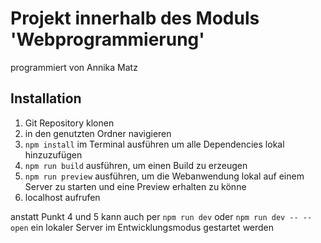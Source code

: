 # Projekt innerhalb des Moduls 'Webprogrammierung'

programmiert von Annika Matz

## Installation

1. Git Repository klonen
2. in den genutzten Ordner navigieren
3. `npm install` im Terminal ausführen um alle Dependencies lokal hinzuzufügen
4. `npm run build` ausführen, um einen Build zu erzeugen
5. `npm run preview` ausführen, um die Webanwendung lokal auf einem Server zu starten und eine Preview erhalten zu könne
6. localhost aufrufen

anstatt Punkt 4 und 5 kann auch per `npm run dev` oder `npm run dev -- --open` ein lokaler Server im Entwicklungsmodus gestartet werden
